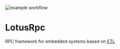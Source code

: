 ![example workflow](https://github.com/tzijnge/LotusRpc/actions/workflows/cmake.yml/badge.svg)

# LotusRpc
RPC framework for embedded systems based on [ETL](https://github.com/ETLCPP/etl)
